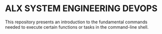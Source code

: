 # ALX SYSTEM ENGINEERING DEVOPS

This repository presents an introduction to the fundamental commands needed to execute certain functions or tasks in the command-line shell.